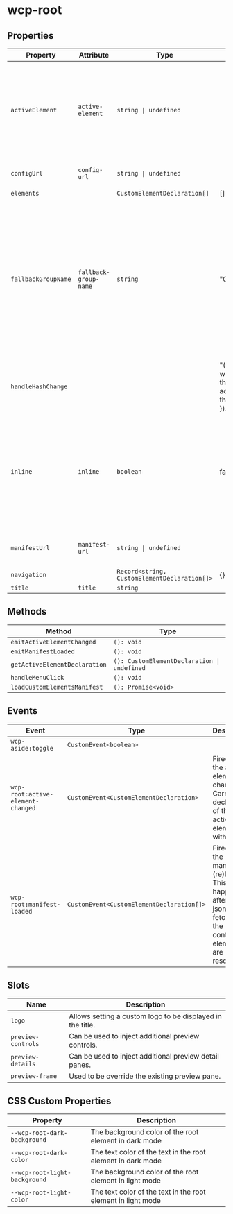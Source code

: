 # wcp-root

## Properties

| Property            | Attribute             | Type                                         | Default                                          | Description                                      |
|---------------------|-----------------------|----------------------------------------------|--------------------------------------------------|--------------------------------------------------|
| `activeElement`     | `active-element`      | `string \| undefined`                        |                                                  | Sets the currently active element by its tag name. Will be updated at runtime and can<br />be preset with an initial value to define the active element at startup. |
| `configUrl`         | `config-url`          | `string \| undefined`                        |                                                  | Allows to set a url to load a config file from.  |
| `elements`          |                       | `CustomElementDeclaration[]`                 | []                                               |                                                  |
| `fallbackGroupName` | `fallback-group-name` | `string`                                     | "Components"                                     | Allows to set a fallback group name for elements that do not have a `groups` property.<br />So this is the name of the group that will contain all elements unless the manifest is<br />generated with the optional `@webcomponents-preview/cem-plugin-grouping` plugin. |
| `handleHashChange`  |                       |                                              | "(() => {\n    const [, activeElement] = window.location.hash.split('#/');\n    this.activeElement = activeElement;\n    this.emitActiveElementChanged();\n  }).bind(this)" |                                                  |
| `inline`            | `inline`              | `boolean`                                    | false                                            | Flags the component to be displayed inline and not standalone. Requires the surrounding<br />layout to provide the necessary styles like for any other block element. |
| `manifestUrl`       | `manifest-url`        | `string \| undefined`                        |                                                  | Defines the location of the custom element manifest file. |
| `navigation`        |                       | `Record<string, CustomElementDeclaration[]>` | {}                                               |                                                  |
| `title`             | `title`               | `string`                                     |                                                  |                                                  |

## Methods

| Method                        | Type                                        |
|-------------------------------|---------------------------------------------|
| `emitActiveElementChanged`    | `(): void`                                  |
| `emitManifestLoaded`          | `(): void`                                  |
| `getActiveElementDeclaration` | `(): CustomElementDeclaration \| undefined` |
| `handleMenuClick`             | `(): void`                                  |
| `loadCustomElementsManifest`  | `(): Promise<void>`                         |

## Events

| Event                             | Type                                      | Description                                      |
|-----------------------------------|-------------------------------------------|--------------------------------------------------|
| `wcp-aside:toggle`                | `CustomEvent<boolean>`                    |                                                  |
| `wcp-root:active-element-changed` | `CustomEvent<CustomElementDeclaration>`   | Fired when the active element changes. Carries the declaration of the new active element with it. |
| `wcp-root:manifest-loaded`        | `CustomEvent<CustomElementDeclaration[]>` | Fired when the manifest is (re)loaded. This happens after the json is fetched and the containing elements are resolved. |

## Slots

| Name               | Description                                      |
|--------------------|--------------------------------------------------|
| `logo`             | Allows setting a custom logo to be displayed in the title. |
| `preview-controls` | Can be used to inject additional preview controls. |
| `preview-details`  | Can be used to inject additional preview detail panes. |
| `preview-frame`    | Used to be override the existing preview pane.   |

## CSS Custom Properties

| Property                      | Description                                      |
|-------------------------------|--------------------------------------------------|
| `--wcp-root-dark-background`  | The background color of the root element in dark mode |
| `--wcp-root-dark-color`       | The text color of the text in the root element in dark mode |
| `--wcp-root-light-background` | The background color of the root element in light mode |
| `--wcp-root-light-color`      | The text color of the text in the root element in light mode |
